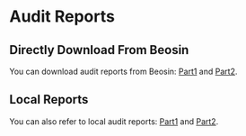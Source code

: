 # Audit Reports

## Directly Download From Beosin

You can download audit reports from Beosin: [Part1](https://beosin.com/vaasApi/report/download?num=8b4d1ffe5b71df9f8af895f568271337) and [Part2](https://beosin.com/vaasApi/report/download?num=760357b59201300362ca8b0fd4c4a5fb).

## Local Reports

You can also refer to local audit reports: [Part1](./Smart+contract+security+audit+report-steakbank.pdf) and [Part2](./Smart+contract+security+audit+report-SteakBankImpl.pdf).

